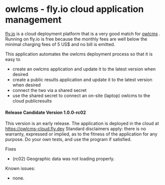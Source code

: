 # owlcms - fly.io cloud application management

[fly.io](https://fly.io) is a cloud deployment platform that is a very good match for [owlcms](https://github.com/jflamy/owlcms4) .  
Running on fly.io is free because the monthly fees are well below the minimal charging fees of 5 US$ and no bill is emitted.

This application automates the owlcms deployment process so that it is easy to

- create an owlcms application and update it to the latest version when desired
- create a public results application and update it to the latest version when desired
- connect the two via a shared secret
- use the shared secret to connect an on-site (laptop) owlcms to the cloud publicresults



#### Release Candidate Version 1.0.0-rc02

This version is an early release. The application is deployed in the cloud at https://owlcms-cloud.fly.dev  Standard disclaimers apply: there is no warranty, expressed or implied, as to the fitness of the application for any purpose.  Do your own tests, and use the program if satisfied.

Fixes

- (rc02) Geographic data was not loading properly.

Known issues:

- none.
